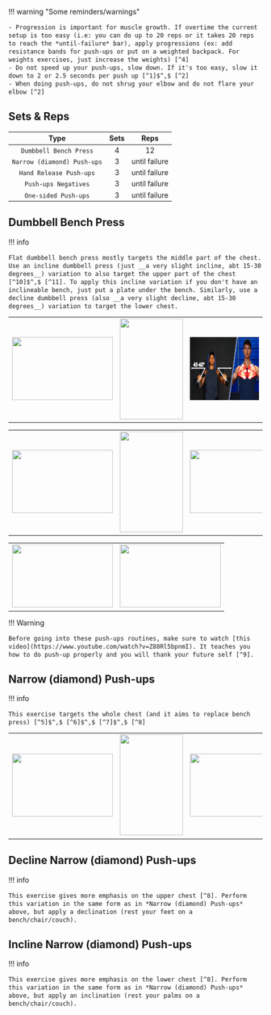 !!! warning "Some reminders/warnings"

    - Progression is important for muscle growth. If overtime the current setup is too easy (i.e: you can do up to 20 reps or it takes 20 reps to reach the *until-failure* bar), apply progressions (ex: add resistance bands for push-ups or put on a weighted backpack. For weights exercises, just increase the weights) [^4]
    - Do not speed up your push-ups, slow down. If it's too easy, slow it down to 2 or 2.5 seconds per push up [^1]$^,$ [^2]
    - When doing push-ups, do not shrug your elbow and do not flare your elbow [^2]


## Sets & Reps

<center>

| Type                        | Sets    | Reps          |
| :-----------:               | :-----: | :-------:     |
| `Dumbbell Bench Press`      | 4       | 12            |
| `Narrow (diamond) Push-ups` | 3       | until failure |
| `Hand Release Push-ups`     | 3       | until failure |
| `Push-ups Negatives`        | 3       | until failure |
| `One-sided Push-ups`        | 3       | until failure |

</center>

## Dumbbell Bench Press
!!! info

    Flat dumbbell bench press mostly targets the middle part of the chest. Use an incline dumbbell press (just __a very slight incline, abt 15-30 degrees__) variation to also target the upper part of the chest [^10]$^,$ [^11]. To apply this incline variation if you don't have an inclineable bench, just put a plate under the bench. Similarly, use a decline dumbbell press (also __a very slight decline, abt 15-30 degrees__) variation to target the lower chest.

<center>
<table>
  <tr>
    <td> <img src="https://s11.gifyu.com/images/SQzMp.gif"  style="width:200px;height:125px;"> 
    </td>
    <td><img src="https://s11.gifyu.com/images/SQzMK.gif"   style="width:125px;height:200px;"> 
    </td>
    <td> <img src="../../../images/dumbbell_press_form.png" style="width:200px;height:125px;"> 
    </td>
  </tr> 
</table>
</center>

<center>
<table>
  <tr>
    <td> <img src="https://s12.gifyu.com/images/SQzML.gif" style="width:200px;height:125px;"> 
    </td>
    <td><img src="https://s11.gifyu.com/images/SQzMN.gif"  style="width:125px;height:200px;"> 
    </td>
    <td> <img src="https://s12.gifyu.com/images/SQzMs.gif" style="width:200px;height:125px;"> 
    </td>
  </tr> 
</table>
</center>

<center>
<table>
  <tr>
    <td> <img src="https://s11.gifyu.com/images/SQzMH.gif" style="width:200px;height:125px;"> 
    </td>
    <td> <img src="https://s12.gifyu.com/images/SQzMT.gif" style="width:200px;height:125px;"> 
    </td>
  </tr> 
</table>
</center>

!!! Warning

    Before going into these push-ups routines, make sure to watch [this video](https://www.youtube.com/watch?v=Z88Rl5bpnmI). It teaches you how to do push-up properly and you will thank your future self [^9].

## Narrow (diamond) Push-ups 

!!! info

    This exercise targets the whole chest (and it aims to replace bench press) [^5]$^,$ [^6]$^,$ [^7]$^,$ [^8]

<center>
<table>
  <tr>
    <td> <img src="https://s11.gifyu.com/images/SuqtS.gif" style="width:200px;height:125px;"> 
    </td>
    <td><img src="https://s12.gifyu.com/images/Suqtb.gif" style="width:125px;height:200px;"> 
    </td>
    <td> <img src="https://s12.gifyu.com/images/Suqt2.gif" style="width:200px;height:125px;"> 
    </td>
  </tr> 
</table>
</center>

## Decline Narrow (diamond) Push-ups

!!! info

    This exercise gives more emphasis on the upper chest [^8]. Perform this variation in the same form as in *Narrow (diamond) Push-ups* above, but apply a declination (rest your feet on a bench/chair/couch).

## Incline Narrow (diamond) Push-ups

!!! info

    This exercise gives more emphasis on the lower chest [^8]. Perform this variation in the same form as in *Narrow (diamond) Push-ups* above, but apply an inclination (rest your palms on a bench/chair/couch).

<!--Citations-->
[^1]: [Effect of Push-up Speed on Elbow Joint Loading, Paul Pei-Hsi Chou Et al.](http://ir.lib.kmu.edu.tw/retrieve/7371/780208-5.pdf)
[^2]: [The Perfect Push-Up To Build Muscle, Jeremy Ethier](https://youtu.be/MO10KOoQx5E?t=371)
[^3]: [Dr. Andy Galpin: How to Build Strength, Muscle Size & Endurance | Huberman Lab Podcast #65](https://www.youtube.com/watch?v=IAnhFUUCq6c)
[^4]: [Push-Ups: How To Use Them To Build Muscle](https://www.youtube.com/watch?v=psxMJN7BqIM)
[^5]: [Diamond Push-ups: Benefits, Muscles Used, and More, Debbie Luna, Danial Dominick](https://www.inspireusafoundation.org/diamond-push-ups-benefits/) 
[^6]: Contreras, Bret & Schoenfeld, Brad & Mike, Jonathan & Tiryaki-Sonmez, Raziye & Cronin, John & Vaino, Elsbeth. (2012). The Biomechanics of the Push-up. Strength and Conditioning Journal. 34. 41-46. 10.1519/SSC.0b013e31826d877b.
[^7]: Kim YS, Kim DY, Ha MS. Effect of the push-up exercise at different palmar width on muscle activities. J Phys Ther Sci. 2016;28(2):446-449. doi:10.1589/jpts.28.446
[^8]: [Grow Your Chest At Home: The BEST Home Chest Workout For Growth, Jeremy Ethier](https://www.youtube.com/watch?v=EHR3Rl26-4A&t=461s)
[^9]: [How To Unlock Your Push Up Strength, Jeremy Ethier](https://www.youtube.com/watch?v=Z88Rl5bpnmI)
[^10]: [How To Do Dumbbell Bench Press, Jeremy Ethier](https://www.youtube.com/watch?v=QsYre__-aro)
[^11]: [Rodríguez-Ridao D, Antequera-Vique JA, Martín-Fuentes I, Muyor JM. Effect of Five Bench Inclinations on the Electromyographic Activity of the Pectoralis Major, Anterior Deltoid, and Triceps Brachii during the Bench Press Exercise. Int J Environ Res Public Health. 2020 Oct 8;17(19):7339. doi: 10.3390/ijerph17197339. PMID: 33049982; PMCID: PMC7579505.](https://pubmed.ncbi.nlm.nih.gov/33049982/)
